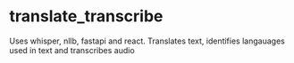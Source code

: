 # translate_transcribe
Uses whisper, nllb, fastapi and react. Translates text, identifies langauages used in text and transcribes audio
